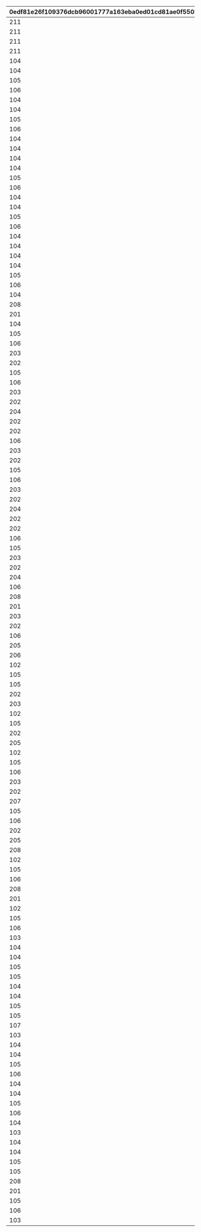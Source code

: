 |0edf81e26f109376dcb96001777a163eba0ed01cd81ae0f550bc901a0025d990|95b1569aec582d5b19e9257cfae12d80de0c8334f898c3b43f096ab6a1833e51|ae4d8c6433a64f36dd708e87fecbe83ba6b61307cc11129de4e00d24ee43ab6e|252dbc8a3a1b255f6d0f6f36bb188b49b65dc82dac050b55cafb1f30fee67ccd|37bb1b794daa1b6a6bcdba46cb9c3d9cbffe4e06bb7e5cbb0f3074fa038c1285|b9f9d1238c75c77c065da47eaa05e1205de0a67c0494807cc975aa668d1517f4|
| --- | --- | --- | --- | --- | --- |
|211|1|802100290|1005|212|2114001|
|211|1|802100290|1006|212|2114002|
|211|1|802100290|1007|212|2114003|
|211|1|802100290|1008|212|2114004|
|104|0|802100266|100501|100|2113061|
|104|0|802100266|100502|100|2113062|
|105|0|802100266|100503|102|2113063|
|106|0|802100266|100504|103|2113064|
|104|0|802100266|100505|100|2113065|
|104|0|802100266|100506|100|2113066|
|105|0|802100266|100507|102|2113067|
|106|0|802100266|100508|103|2113068|
|104|0|802100266|100509|100|2113069|
|104|0|802100266|100510|100|2113070|
|104|0|802100267|100511|100|2113071|
|104|0|802100267|100512|100|2113072|
|105|0|802100267|100513|102|2113073|
|106|0|802100267|100514|103|2113074|
|104|0|802100267|100515|100|2113075|
|104|0|802100267|100516|100|2113076|
|105|0|802100267|100517|102|2113077|
|106|0|802100267|100518|103|2113078|
|104|0|802100267|100519|100|2113079|
|104|0|802100267|100520|100|2113080|
|104|0|802100268|100521|100|2113081|
|104|0|802100268|100522|100|2113082|
|105|0|802100268|100523|102|2113083|
|106|0|802100268|100524|103|2113084|
|104|0|802100268|100525|100|2113085|
|208|1|802100268|100526|112|2113086|
|201|1|802100268|100527|110|2113087|
|104|0|802100268|100528|100|2113088|
|105|0|802100268|100529|102|2113089|
|106|0|802100268|100530|103|2113090|
|203|1|802100263|100601|114|2113031|
|202|1|802100263|100602|113|2113032|
|105|0|802100263|100603|102|2113033|
|106|0|802100263|100604|103|2113034|
|203|1|802100263|100605|114|2113035|
|202|1|802100263|100606|113|2113036|
|204|1|802100263|100607|111|2113037|
|202|1|802100263|100608|113|2113038|
|202|1|802100263|100609|113|2113039|
|106|0|802100263|100610|103|2113040|
|203|1|802100264|100611|114|2113041|
|202|1|802100264|100612|113|2113042|
|105|0|802100264|100613|102|2113043|
|106|0|802100264|100614|103|2113044|
|203|1|802100264|100615|114|2113045|
|202|1|802100264|100616|113|2113046|
|204|1|802100264|100617|111|2113047|
|202|1|802100264|100618|113|2113048|
|202|1|802100264|100619|113|2113049|
|106|0|802100264|100620|103|2113050|
|105|0|802100265|100621|102|2113051|
|203|1|802100265|100622|114|2113052|
|202|1|802100265|100623|113|2113053|
|204|1|802100265|100624|111|2113054|
|106|0|802100265|100625|103|2113055|
|208|1|802100265|100626|112|2113056|
|201|1|802100265|100627|110|2113057|
|203|1|802100265|100628|114|2113058|
|202|1|802100265|100629|113|2113059|
|106|0|802100265|100630|103|2113060|
|205|1|802100269|100701|112|2113091|
|206|1|802100269|100702|112|2113092|
|102|0|802100269|100703|117|2113093|
|105|0|802100269|100704|102|2113094|
|105|0|802100269|100705|102|2113095|
|202|1|802100269|100706|113|2113096|
|203|1|802100269|100707|114|2113097|
|102|0|802100269|100708|117|2113098|
|105|0|802100269|100709|102|2113099|
|202|1|802100269|100710|113|2113100|
|205|1|802100270|100711|112|2115001|
|102|0|802100270|100712|117|2115002|
|105|0|802100270|100713|102|2115003|
|106|0|802100270|100714|103|2115004|
|203|1|802100270|100715|114|2115005|
|202|1|802100270|100716|113|2115006|
|207|1|802100270|100717|112|2115007|
|105|0|802100270|100718|102|2115008|
|106|0|802100270|100719|103|2115009|
|202|1|802100270|100720|113|2115010|
|205|1|802100271|100721|112|2115011|
|208|1|802100271|100722|112|2115012|
|102|0|802100271|100723|117|2115013|
|105|0|802100271|100724|102|2115014|
|106|0|802100271|100725|103|2115015|
|208|1|802100271|100726|112|2115016|
|201|1|802100271|100727|110|2115017|
|102|0|802100271|100728|117|2115018|
|105|0|802100271|100729|102|2115019|
|106|0|802100271|100730|103|2115020|
|103|0|802100260|100801|104|2113001|
|104|0|802100260|100802|100|2113002|
|104|0|802100260|100803|100|2113003|
|105|0|802100260|100804|102|2113004|
|105|0|802100260|100805|102|2113005|
|104|0|802100260|100806|100|2113006|
|104|0|802100260|100807|100|2113007|
|105|0|802100260|100808|102|2113008|
|105|0|802100260|100809|102|2113009|
|107|0|802100260|100810|101|2113010|
|103|0|802100261|100811|104|2113011|
|104|0|802100261|100812|100|2113012|
|104|0|802100261|100813|100|2113013|
|105|0|802100261|100814|102|2113014|
|106|0|802100261|100815|103|2113015|
|104|0|802100261|100816|100|2113016|
|104|0|802100261|100817|100|2113017|
|105|0|802100261|100818|102|2113018|
|106|0|802100261|100819|103|2113019|
|104|0|802100261|100820|100|2113020|
|103|0|802100262|100821|104|2113021|
|104|0|802100262|100822|100|2113022|
|104|0|802100262|100823|100|2113023|
|105|0|802100262|100824|102|2113024|
|105|0|802100262|100825|102|2113025|
|208|1|802100262|100826|112|2113026|
|201|1|802100262|100827|110|2113027|
|105|0|802100262|100828|102|2113028|
|106|0|802100262|100829|103|2113029|
|103|0|802100262|100830|104|2113030|